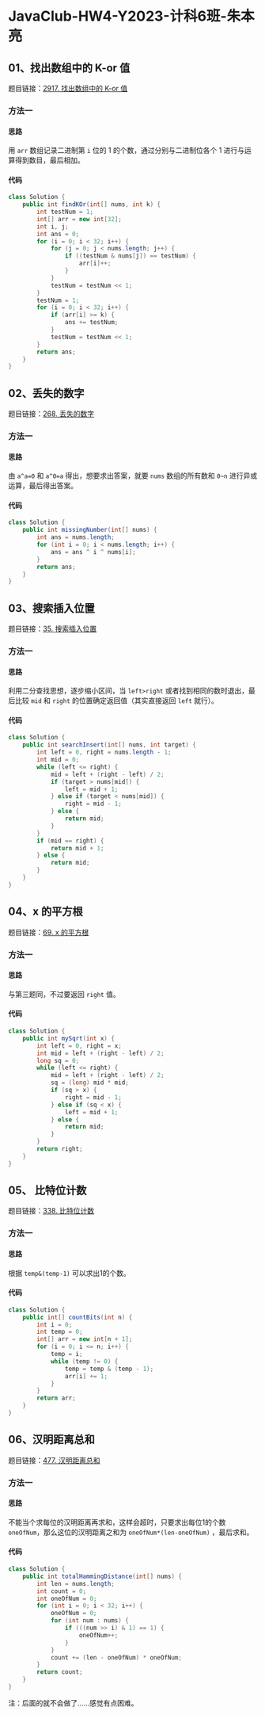 # JavaClub-HW4-Y2023-计科6班-朱本亮

## 01、找出数组中的 K-or 值

题目链接：[2917. 找出数组中的 K-or 值](https://leetcode.cn/problems/find-the-k-or-of-an-array/description/)

### 方法一

#### 思路

用 `arr` 数组记录二进制第 `i` 位的 1 的个数，通过分别与二进制位各个 1 进行与运算得到数目，最后相加。

#### 代码

```java
class Solution {
    public int findKOr(int[] nums, int k) {
        int testNum = 1;
        int[] arr = new int[32];
        int i, j;
        int ans = 0;
        for (i = 0; i < 32; i++) {
            for (j = 0; j < nums.length; j++) {
                if ((testNum & nums[j]) == testNum) {
                    arr[i]++;
                }
            }
            testNum = testNum << 1;
        }
        testNum = 1;
        for (i = 0; i < 32; i++) {
            if (arr[i] >= k) {
                ans += testNum;
            }
            testNum = testNum << 1;
        }
        return ans;
    }
}
```

## 02、丢失的数字

题目链接：[268. 丢失的数字](https://leetcode.cn/problems/missing-number/description/)

### 方法一

#### 思路

由 `a^a=0` 和 `a^0=a` 得出，想要求出答案，就要 `nums` 数组的所有数和 `0~n` 进行异或运算，最后得出答案。

#### 代码

```java
class Solution {
    public int missingNumber(int[] nums) {
        int ans = nums.length;
        for (int i = 0; i < nums.length; i++) {
            ans = ans ^ i ^ nums[i];
        }
        return ans;
    }
}
```

## 03、搜索插入位置

题目链接：[35. 搜索插入位置](https://leetcode.cn/problems/search-insert-position/)

### 方法一

#### 思路

利用二分查找思想，逐步缩小区间，当 `left>right` 或者找到相同的数时退出，最后比较 `mid` 和  `right` 的位置确定返回值（其实直接返回 `left` 就行）。

#### 代码

```java
class Solution {
    public int searchInsert(int[] nums, int target) {
        int left = 0, right = nums.length - 1;
        int mid = 0;
        while (left <= right) {
            mid = left + (right - left) / 2;
            if (target > nums[mid]) {
                left = mid + 1;
            } else if (target < nums[mid]) {
                right = mid - 1;
            } else {
                return mid;
            }
        }
        if (mid == right) {
            return mid + 1;
        } else {
            return mid;
        }
    }
}
```

## 04、x 的平方根

题目链接：[69. x 的平方根](https://leetcode.cn/problems/sqrtx/description/)

### 方法一

#### 思路

与第三题同，不过要返回 `right` 值。

#### 代码

```java
class Solution {
    public int mySqrt(int x) {
        int left = 0, right = x;
        int mid = left + (right - left) / 2;
        long sq = 0;
        while (left <= right) {
            mid = left + (right - left) / 2;
            sq = (long) mid * mid;
            if (sq > x) {
                right = mid - 1;
            } else if (sq < x) {
                left = mid + 1;
            } else {
                return mid;
            }
        }
        return right;
    }
}
```

## 05、 比特位计数

题目链接：[338. 比特位计数](https://leetcode.cn/problems/counting-bits/description/)

### 方法一

#### 思路

根据 `temp&(temp-1)` 可以求出1的个数。

#### 代码

```java
class Solution {
    public int[] countBits(int n) {
        int i = 0;
        int temp = 0;
        int[] arr = new int[n + 1];
        for (i = 0; i <= n; i++) {
            temp = i;
            while (temp != 0) {
                temp = temp & (temp - 1);
                arr[i] += 1;
            }
        }
        return arr;
    }
}
```

## 06、汉明距离总和

题目链接：[477. 汉明距离总和](https://leetcode.cn/problems/total-hamming-distance/description/)

### 方法一

#### 思路

不能当个求每位的汉明距离再求和，这样会超时，只要求出每位1的个数 `oneOfNum`，那么这位的汉明距离之和为 `oneOfNum*(len-oneOfNum)` ，最后求和。

#### 代码

```java
class Solution {
    public int totalHammingDistance(int[] nums) {
        int len = nums.length;
        int count = 0;
        int oneOfNum = 0;
        for (int i = 0; i < 32; i++) {
            oneOfNum = 0;
            for (int num : nums) {
                if (((num >> i) & 1) == 1) {
                    oneOfNum++;
                }
            }
            count += (len - oneOfNum) * oneOfNum;
        }
        return count;
    }
}
```

注：后面的就不会做了……感觉有点困难。
